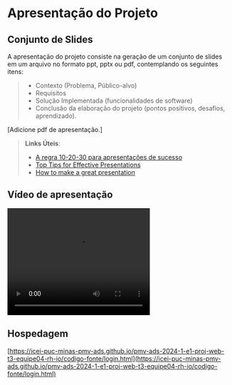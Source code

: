 # Apresentação do Projeto

## Conjunto de Slides

A apresentação do projeto consiste na geração de um conjunto de slides em um arquivo no formato ppt, pptx ou pdf, contemplando os seguintes itens:

> - Contexto (Problema, Público-alvo)
> - Requisitos
> - Solução Implementada (funcionalidades de software)
> - Conclusão da elaboração do projeto (pontos positivos, desafios, aprendizado).

[Adicione pdf de apresentação.]

> **Links Úteis**:
> - [A regra 10-20-30 para apresentações de sucesso](https://revistapegn.globo.com/Noticias/noticia/2014/07/regra-10-20-30-para-apresentacoes-de-sucesso.html)
> - [Top Tips for Effective Presentations](https://www.skillsyouneed.com/present/presentation-tips.html)
> - [How to make a great presentation](https://www.ted.com/playlists/574/how_to_make_a_great_presentation)

## Vídeo de apresentação

<video width="320" height="240" controls>
  <source src="https://utfs.io/f/8c3f57f9-8382-4bc9-b900-f79604acf5e3-d90qq.mp4" type="video/mp4">
  Seu navegador não suporta o elemento de vídeo.
</video>




## Hospedagem

[https://icei-puc-minas-pmv-ads.github.io/pmv-ads-2024-1-e1-proj-web-t3-equipe04-rh-io/codigo-fonte/login.html](https://icei-puc-minas-pmv-ads.github.io/pmv-ads-2024-1-e1-proj-web-t3-equipe04-rh-io/codigo-fonte/login.html)
